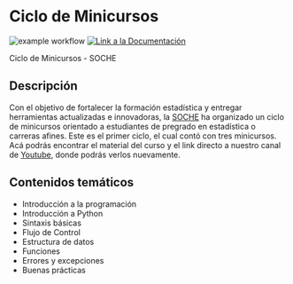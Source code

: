# Ciclo de Minicursos

![example workflow](https://github.com/fralfaro/soche_cursos/actions/workflows/documentation.yml/badge.svg)
<a href="https://fralfaro.github.io/soche_cursos/"><img alt="Link a la Documentación" src="https://img.shields.io/badge/docs-link-brightgreen"></a>

Ciclo de Minicursos - SOCHE


## Descripción

Con el objetivo de fortalecer la formación estadística y entregar 
herramientas actualizadas e innovadoras, la [SOCHE](https://soche.cl/) ha organizado un ciclo de minicursos orientado a estudiantes de pregrado en estadística o carreras afines. Este es el primer ciclo, el cual contó con tres minicursos. Acá podrás encontrar el material del curso y el link directo a 
nuestro canal de [Youtube](https://www.youtube.com/channel/UCKUks7O_mOA1TYOI6zO4X0Q/featured), donde podrás verlos nuevamente.

## Contenidos temáticos

* Introducción a la programación
* Introducción a Python
* Sintaxis básicas
* Flujo de Control
* Estructura de datos
* Funciones
* Errores y excepciones
* Buenas prácticas
